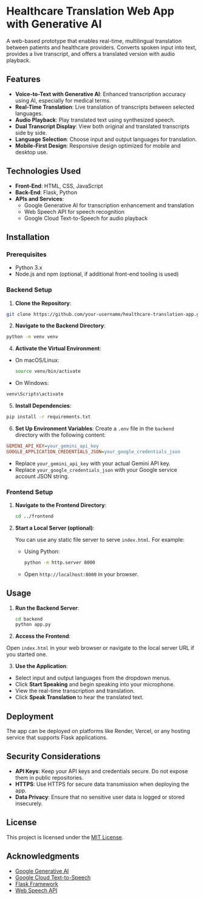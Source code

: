 # Healthcare Translation Web App with Generative AI

A web-based prototype that enables real-time, multilingual translation between patients and healthcare providers. Converts spoken input into text, provides a live transcript, and offers a translated version with audio playback.

## Features

- **Voice-to-Text with Generative AI**: Enhanced transcription accuracy using AI, especially for medical terms.
- **Real-Time Translation**: Live translation of transcripts between selected languages.
- **Audio Playback**: Play translated text using synthesized speech.
- **Dual Transcript Display**: View both original and translated transcripts side by side.
- **Language Selection**: Choose input and output languages for translation.
- **Mobile-First Design**: Responsive design optimized for mobile and desktop use.

## Technologies Used

- **Front-End**: HTML, CSS, JavaScript
- **Back-End**: Flask, Python
- **APIs and Services**:
  - Google Generative AI for transcription enhancement and translation
  - Web Speech API for speech recognition
  - Google Cloud Text-to-Speech for audio playback

## Installation

### Prerequisites

- Python 3.x
- Node.js and npm (optional, if additional front-end tooling is used)

### Backend Setup

1. **Clone the Repository**:

``` bash
git clone https://github.com/your-username/healthcare-translation-app.git
```
2. **Navigate to the Backend Directory**:
``` bash
python -m venv venv
```
4. **Activate the Virtual Environment**:
 - On macOS/Linux:
   ```bash
   source venv/bin/activate
   ```
  - On Windows:
  ```bash
  venv\Scripts\activate
  ```
5. **Install Dependencies**:  
``` bash
pip install -r requirements.txt
```
6. **Set Up Environment Variables**: 
Create a `.env` file in the `backend` directory with the following content:
```ini
GEMINI_API_KEY=your_gemini_api_key
GOOGLE_APPLICATION_CREDENTIALS_JSON=your_google_credentials_json
```
  - Replace `your_gemini_api_key` with your actual Gemini API key.
  - Replace `your_google_credentials_json` with your Google service account JSON string.

### Frontend Setup

1. **Navigate to the Frontend Directory**:

   ```bash
   cd ../frontend
   ```
2. **Start a Local Server (optional)**:

   You can use any static file server to serve `index.html`. For example:

   - Using Python:

     ```bash
     python -m http.server 8000
     ```

   - Open `http://localhost:8000` in your browser.

## Usage

1. **Run the Backend Server**:

   ```bash
   cd backend
   python app.py
   ```

2. **Access the Frontend**:

Open `index.html` in your web browser or navigate to the local server URL if you started one.

3. **Use the Application**:

- Select input and output languages from the dropdown menus.
- Click **Start Speaking** and begin speaking into your microphone.
- View the real-time transcription and translation.
- Click **Speak Translation** to hear the translated text.

## Deployment

The app can be deployed on platforms like Render, Vercel, or any hosting service that supports Flask applications.

## Security Considerations

- **API Keys**: Keep your API keys and credentials secure. Do not expose them in public repositories.
- **HTTPS**: Use HTTPS for secure data transmission when deploying the app.
- **Data Privacy**: Ensure that no sensitive user data is logged or stored insecurely.

## License

This project is licensed under the [MIT License](LICENSE).

## Acknowledgments

- [Google Generative AI](https://cloud.google.com/genai/)
- [Google Cloud Text-to-Speech](https://cloud.google.com/text-to-speech)
- [Flask Framework](https://flask.palletsprojects.com/)
- [Web Speech API](https://developer.mozilla.org/en-US/docs/Web/API/Web_Speech_API)